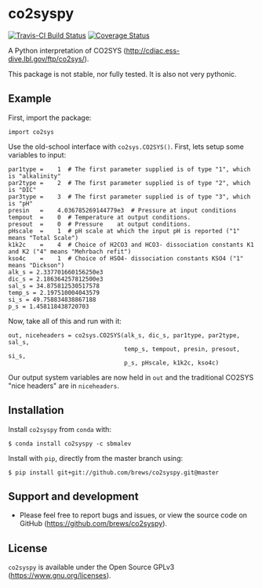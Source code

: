 # co2syspy

[![Travis-CI Build Status](https://travis-ci.org/brews/co2syspy.svg?branch=master)](https://travis-ci.org/brews/co2syspy)
[![Coverage Status](https://coveralls.io/repos/github/brews/co2syspy/badge.svg?branch=master)](https://coveralls.io/github/brews/co2syspy?branch=coverage_fix)

A Python interpretation of CO2SYS (http://cdiac.ess-dive.lbl.gov/ftp/co2sys/).

This package is not stable, nor fully tested. It is also not very pythonic.

## Example

First, import the package:

    import co2sys
    
Use the old-school interface with `co2sys.CO2SYS()`. First, lets setup some variables to input:

    par1type =    1  # The first parameter supplied is of type "1", which is "alkalinity"
    par2type =    2  # The first parameter supplied is of type "2", which is "DIC"
    par3type =    3  # The first parameter supplied is of type "3", which is "pH"
    presin   =    4.036785269144779e3  # Pressure at input conditions
    tempout  =    0  # Temperature at output conditions.
    presout  =    0  # Pressure    at output conditions.
    pHscale  =    1  # pH scale at which the input pH is reported ("1" means "Total Scale")
    k1k2c    =    4  # Choice of H2CO3 and HCO3- dissociation constants K1 and K2 ("4" means "Mehrbach refit")
    kso4c    =    1  # Choice of HSO4- dissociation constants KSO4 ("1" means "Dickson")
    alk_s = 2.337701660156250e3
    dic_s = 2.186364257812500e3
    sal_s = 34.875812530517578
    temp_s = 2.197510004043579
    si_s = 49.758834838867188
    p_s = 1.458118438720703

Now, take all of this and run with it:

    out, niceheaders = co2sys.CO2SYS(alk_s, dic_s, par1type, par2type, sal_s, 
                                     temp_s, tempout, presin, presout, si_s, 
                                     p_s, pHscale, k1k2c, kso4c)

Our output system variables are now held in `out` and the traditional CO2SYS "nice headers" are in `niceheaders`.

## Installation

Install `co2syspy` from `conda` with:

    $ conda install co2syspy -c sbmalev

Install with `pip`, directly from the master branch using:

    $ pip install git+git://github.com/brews/co2syspy.git@master
    
## Support and development

* Please feel free to report bugs and issues, or view the source code on GitHub (https://github.com/brews/co2syspy).

## License

`co2syspy` is available under the Open Source GPLv3 (https://www.gnu.org/licenses).